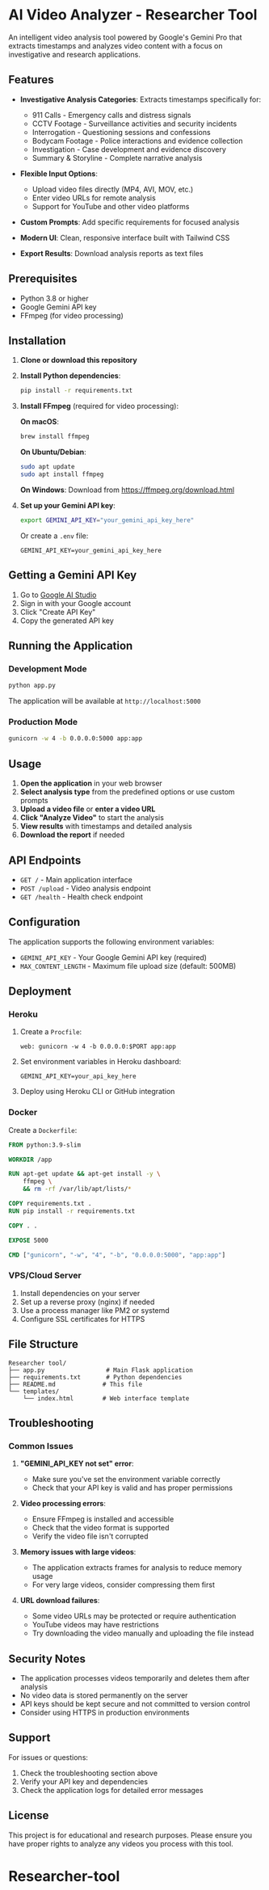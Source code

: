 # AI Video Analyzer - Researcher Tool

An intelligent video analysis tool powered by Google's Gemini Pro that extracts timestamps and analyzes video content with a focus on investigative and research applications.

## Features

- **Investigative Analysis Categories**: Extracts timestamps specifically for:
  - 911 Calls - Emergency calls and distress signals
  - CCTV Footage - Surveillance activities and security incidents
  - Interrogation - Questioning sessions and confessions
  - Bodycam Footage - Police interactions and evidence collection
  - Investigation - Case development and evidence discovery
  - Summary & Storyline - Complete narrative analysis

- **Flexible Input Options**:
  - Upload video files directly (MP4, AVI, MOV, etc.)
  - Enter video URLs for remote analysis
  - Support for YouTube and other video platforms

- **Custom Prompts**: Add specific requirements for focused analysis

- **Modern UI**: Clean, responsive interface built with Tailwind CSS

- **Export Results**: Download analysis reports as text files

## Prerequisites

- Python 3.8 or higher
- Google Gemini API key
- FFmpeg (for video processing)

## Installation

1. **Clone or download this repository**

2. **Install Python dependencies**:
   ```bash
   pip install -r requirements.txt
   ```

3. **Install FFmpeg** (required for video processing):
   
   **On macOS**:
   ```bash
   brew install ffmpeg
   ```
   
   **On Ubuntu/Debian**:
   ```bash
   sudo apt update
   sudo apt install ffmpeg
   ```
   
   **On Windows**:
   Download from https://ffmpeg.org/download.html

4. **Set up your Gemini API key**:
   ```bash
   export GEMINI_API_KEY="your_gemini_api_key_here"
   ```
   
   Or create a `.env` file:
   ```
   GEMINI_API_KEY=your_gemini_api_key_here
   ```

## Getting a Gemini API Key

1. Go to [Google AI Studio](https://makersuite.google.com/app/apikey)
2. Sign in with your Google account
3. Click "Create API Key"
4. Copy the generated API key

## Running the Application

### Development Mode
```bash
python app.py
```

The application will be available at `http://localhost:5000`

### Production Mode
```bash
gunicorn -w 4 -b 0.0.0.0:5000 app:app
```

## Usage

1. **Open the application** in your web browser
2. **Select analysis type** from the predefined options or use custom prompts
3. **Upload a video file** or **enter a video URL**
4. **Click "Analyze Video"** to start the analysis
5. **View results** with timestamps and detailed analysis
6. **Download the report** if needed

## API Endpoints

- `GET /` - Main application interface
- `POST /upload` - Video analysis endpoint
- `GET /health` - Health check endpoint

## Configuration

The application supports the following environment variables:

- `GEMINI_API_KEY` - Your Google Gemini API key (required)
- `MAX_CONTENT_LENGTH` - Maximum file upload size (default: 500MB)

## Deployment

### Heroku
1. Create a `Procfile`:
   ```
   web: gunicorn -w 4 -b 0.0.0.0:$PORT app:app
   ```

2. Set environment variables in Heroku dashboard:
   ```
   GEMINI_API_KEY=your_api_key_here
   ```

3. Deploy using Heroku CLI or GitHub integration

### Docker
Create a `Dockerfile`:
```dockerfile
FROM python:3.9-slim

WORKDIR /app

RUN apt-get update && apt-get install -y \
    ffmpeg \
    && rm -rf /var/lib/apt/lists/*

COPY requirements.txt .
RUN pip install -r requirements.txt

COPY . .

EXPOSE 5000

CMD ["gunicorn", "-w", "4", "-b", "0.0.0.0:5000", "app:app"]
```

### VPS/Cloud Server
1. Install dependencies on your server
2. Set up a reverse proxy (nginx) if needed
3. Use a process manager like PM2 or systemd
4. Configure SSL certificates for HTTPS

## File Structure

```
Researcher tool/
├── app.py                 # Main Flask application
├── requirements.txt       # Python dependencies
├── README.md             # This file
└── templates/
    └── index.html        # Web interface template
```

## Troubleshooting

### Common Issues

1. **"GEMINI_API_KEY not set" error**:
   - Make sure you've set the environment variable correctly
   - Check that your API key is valid and has proper permissions

2. **Video processing errors**:
   - Ensure FFmpeg is installed and accessible
   - Check that the video format is supported
   - Verify the video file isn't corrupted

3. **Memory issues with large videos**:
   - The application extracts frames for analysis to reduce memory usage
   - For very large videos, consider compressing them first

4. **URL download failures**:
   - Some video URLs may be protected or require authentication
   - YouTube videos may have restrictions
   - Try downloading the video manually and uploading the file instead

## Security Notes

- The application processes videos temporarily and deletes them after analysis
- No video data is stored permanently on the server
- API keys should be kept secure and not committed to version control
- Consider using HTTPS in production environments

## Support

For issues or questions:
1. Check the troubleshooting section above
2. Verify your API key and dependencies
3. Check the application logs for detailed error messages

## License

This project is for educational and research purposes. Please ensure you have proper rights to analyze any videos you process with this tool.
# Researcher-tool
